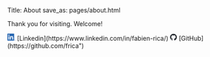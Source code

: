 Title: About
save_as: pages/about.html

Thank you for visiting. Welcome!

<img src="assets/linkedin.png" width="18" height="16">
 [Linkedin](https://www.linkedin.com/in/fabien-rica/)   
<img src="assets/github.png" width="16" height="16">  [GitHub](https://github.com/frica")